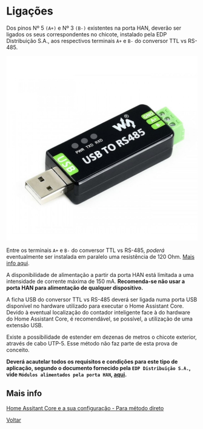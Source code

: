 # Ligações

Dos pinos Nº 5 `(A+)` e Nº 3 `(B-)` existentes na porta HAN, deverão ser ligados os seus correspondentes no chicote, instalado pela EDP Distribuição S.A., aos respectivos terminais `A+` e `B-` do conversor TTL vs RS-485.

![rs485_usb](./img/rs485_usb.jpg)
> 

Entre os terminais `A+` e `B-` do conversor TTL vs RS-485, *poderá* eventualmente ser instalada em paralelo uma resistência de 120 Ohm. [Mais info aqui](../EDP%20Box#impedância-de-linha).

A disponibilidade de alimentação a partir da porta HAN está limitada a uma intensidade de corrente máxima de 150 mA. **Recomenda-se não usar a porta HAN para alimentação de qualquer dispositivo.**

A ficha USB do conversor TTL vs RS-485 deverá ser ligada numa porta USB disponível no hardware utilizado para executar o Home Assistant Core. Devido à eventual localização do contador inteligente face à do hardware do Home Assistant Core, é recomendável, se possível, a utilização de uma extensão USB.

Existe a possibilidade de estender em dezenas de metros o chicote exterior, através de cabo UTP-5. Esse método não faz parte de esta prova de conceito.

**Deverá acautelar todos os requisitos e condições para este tipo de aplicação, segundo o documento fornecido pela `EDP Distribuição S.A.`, vide `Módulos alimentados pela porta HAN`, [aqui](https://www.edpdistribuicao.pt/sites/edd/files/2019-06/Requisitos%20dos%20m%C3%B3dulos%20HAN_2019.05.31.pdf).**

## Mais info

[Home Assitant Core e a sua configuração - Para método direto](./README.md#método-direto)

[Voltar](../README.md)


